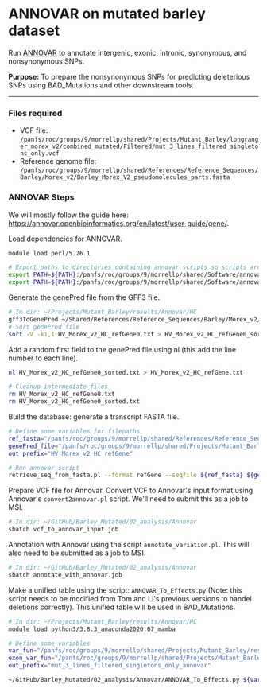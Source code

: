 # ANNOVAR on mutated barley dataset

Run [ANNOVAR](https://annovar.openbioinformatics.org/en/latest/) to annotate intergenic, exonic, intronic, synonymous, and nonsynonymous SNPs.

**Purpose:** To prepare the nonsynonymous SNPs for predicting deleterious SNPs using BAD_Mutations and other downstream tools.

---

### Files required

- VCF file: `/panfs/roc/groups/9/morrellp/shared/Projects/Mutant_Barley/longranger_morex_v2/combined_mutated/Filtered/mut_3_lines_filtered_singletons_only.vcf`
- Reference genome file: `/panfs/roc/groups/9/morrellp/shared/References/Reference_Sequences/Barley/Morex_v2/Barley_Morex_V2_pseudomolecules_parts.fasta`

### ANNOVAR Steps

We will mostly follow the guide here: https://annovar.openbioinformatics.org/en/latest/user-guide/gene/.

Load dependencies for ANNOVAR.

```bash
module load perl/5.26.1

# Export paths to directories containing annovar scripts so scripts are calleble from anywhere without specifying the path
export PATH=${PATH}:/panfs/roc/groups/9/morrellp/shared/Software/annovar
export PATH=${PATH}:/panfs/roc/groups/9/morrellp/shared/Software/annovar_conversion_tools
```

Generate the genePred file from the GFF3 file.

```bash
# In dir: ~/Projects/Mutant_Barley/results/Annovar/HC
gff3ToGenePred ~/Shared/References/Reference_Sequences/Barley/Morex_v2/gene_annotation/Barley_Morex_V2_gene_annotation_PGSB.HC.parts.gff3 HV_Morex_v2_HC_refGene0.txt
# Sort genePred file
sort -V -k1,1 HV_Morex_v2_HC_refGene0.txt > HV_Morex_v2_HC_refGene0_sorted.txt
```

Add a random first field to the genePred file using nl (this add the line number to each line).

```bash
nl HV_Morex_v2_HC_refGene0_sorted.txt > HV_Morex_v2_HC_refGene.txt

# Cleanup intermediate files
rm HV_Morex_v2_HC_refGene0.txt
rm HV_Morex_v2_HC_refGene0_sorted.txt
```

Build the database: generate a transcript FASTA file.

```bash
# Define some variables for filepaths
ref_fasta="/panfs/roc/groups/9/morrellp/shared/References/Reference_Sequences/Barley/Morex_v2/Barley_Morex_V2_pseudomolecules_parts.fasta"
genePred_file="/panfs/roc/groups/9/morrellp/shared/Projects/Mutant_Barley/results/Annovar/HC/HV_Morex_v2_HC_refGene.txt"
out_prefix="HV_Morex_v2_HC_refGene"

# Run annovar script
retrieve_seq_from_fasta.pl --format refGene --seqfile ${ref_fasta} ${genePred_file} --outfile ${out_prefix}Mrna.fa
```

Prepare VCF file for Annovar. Convert VCF to Annovar's input format using Annovar's `convert2annovar.pl` script. We'll need to submit this as a job to MSI.

```bash
# In dir: ~/GitHub/Barley_Mutated/02_analysis/Annovar
sbatch vcf_to_annovar_input.job
```

Annotation with Annovar using the script `annotate_variation.pl`. This will also need to be submitted as a job to MSI.

```bash
# In dir: ~/GitHub/Barley_Mutated/02_analysis/Annovar
sbatch annotate_with_annovar.job
```

Make a unified table using the script: `ANNOVAR_To_Effects.py` (Note: this script needs to be modified from Tom and Li's previous versions to handel deletions correctly). This unified table will be used in BAD_Mutations.

```bash
# In dir: ~/Projects/Mutant_Barley/results/Annovar/HC
module load python3/3.8.3_anaconda2020.07_mamba

# Define some variables
var_fun="/panfs/roc/groups/9/morrellp/shared/Projects/Mutant_Barley/results/Annovar/HC/mut_3_lines_filtered_singletons_only_annovar_input.txt.variant_function"
exon_var_fun="/panfs/roc/groups/9/morrellp/shared/Projects/Mutant_Barley/results/Annovar/HC/mut_3_lines_filtered_singletons_only_annovar_input.txt.exonic_variant_function"
out_prefix="mut_3_lines_filtered_singletons_only_annovar"

~/GitHub/Barley_Mutated/02_analysis/Annovar/ANNOVAR_To_Effects.py ${var_fun} ${exon_var_fun} > ${out_prefix}_unified.table
```
